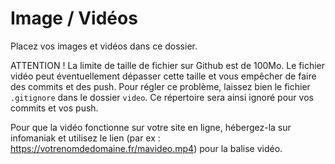 # Image / Vidéos

Placez vos images et vidéos dans ce dossier.

ATTENTION ! La limite de taille de fichier sur Github est de 100Mo. Le fichier vidéo peut éventuellement dépasser cette taille et vous empêcher de faire des commits et des push. Pour régler ce problème, laissez bien le fichier `.gitignore` dans le dossier `video`. Ce répertoire sera ainsi ignoré pour vos commits et vos push.

Pour que la vidéo fonctionne sur votre site en ligne, hébergez-la sur infomaniak et utilisez le lien (par ex : https://votrenomdedomaine.fr/mavideo.mp4) pour la balise vidéo.
